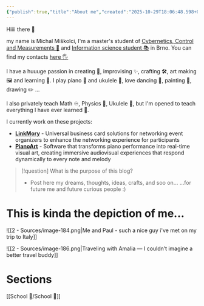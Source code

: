 ```yaml
---
{"publish":true,"title":"About me","created":"2025-10-29T18:06:48.598+01:00","modified":"2025-10-29T23:38:45.364+01:00","cssclasses":""}
---
```


Hiiii there 👋

my name is Michal Miškolci, I'm a master's student of [Cybernetics, Control and Measurements 🤖](https://www.vut.cz/en/students/programmes/programme/9479) and [Information science student 📚](https://kisk-phil-muni-cz.translate.goog/uchazeci/magisterske-studium?_x_tr_sl=cs&_x_tr_tl=en&_x_tr_hl=en-US) in Brno. You can find my contacts [here 🖐](https://www.linkmory.me/id/w6tlrc5iv52ynht)

I have a huuuge passion in creating 🎨, improvising ✨, crafting 🛠️, art making 🖼️ and learning 🧠. I play piano 🎹 and ukulele 🎸, love dancing 💃, painting 🎨, drawing ✏️ ...

I also privately teach Math ♾️, Physics 🧲, Ukulele 🎸, but I'm opened to teach everything I have ever learned 🍎.

I currently work on these projects:
- **[LinkMory](https://www.linkedin.com/company/linkmory)** - Universal business card solutions for networking event organizers to enhance the networking experience for participants
- [**PianoArt**](https://pianoart.onrender.com/) - Software that transforms piano performance into real-time visual art, creating immersive audiovisual experiences that respond dynamically to every note and melody

> [!question] What is the purpose of this blog?
> - Post here my dreams, thoughts, ideas, crafts, and soo on... 
> ...for future me and future curious people :)
# This is kinda the depiction of me...
![[2 - Sources/image-184.png|Me and Paul - such a nice guy i've met on my trip to Italy]]

![[2 - Sources/image-186.png|Traveling with Amalia — I couldn’t imagine a better travel buddy]]

# Sections

[[School 🏫/School 🏫]]